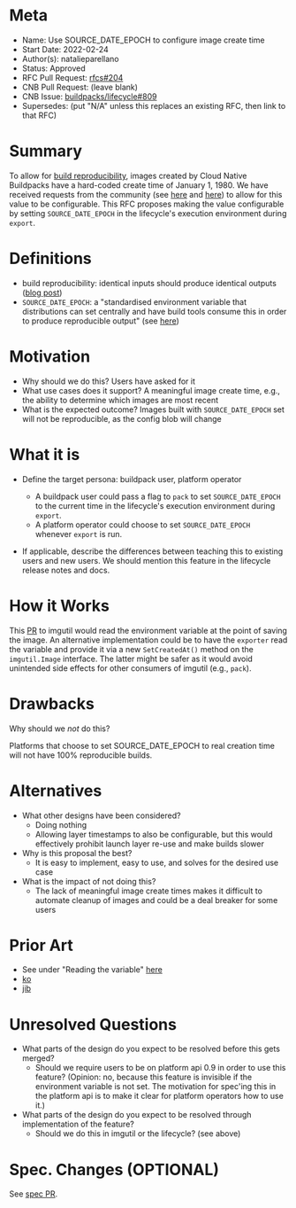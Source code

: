 # Meta
[meta]: #meta
- Name: Use SOURCE_DATE_EPOCH to configure image create time
- Start Date: 2022-02-24
- Author(s): natalieparellano
- Status: Approved
- RFC Pull Request: [rfcs#204](https://github.com/buildpacks/rfcs/pull/204)
- CNB Pull Request: (leave blank)
- CNB Issue: [buildpacks/lifecycle#809](https://github.com/buildpacks/lifecycle/issues/809)
- Supersedes: (put "N/A" unless this replaces an existing RFC, then link to that RFC)

# Summary
[summary]: #summary

To allow for [build reproducibility](https://github.com/buildpacks/spec/blob/main/platform.md#build-reproducibility), images created by Cloud Native Buildpacks have a hard-coded create time of January 1, 1980. We have received requests from the community (see [here](https://github.com/buildpacks/pack/issues/1281) and [here](https://buildpacks.slack.com/archives/C94UJCNV6/p1643842965830459)) to allow for this value to be configurable. This RFC proposes making the value configurable by setting `SOURCE_DATE_EPOCH` in the lifecycle's execution environment during `export`.

# Definitions
[definitions]: #definitions

* build reproducibility: identical inputs should produce identical outputs ([blog post](https://medium.com/buildpacks/time-travel-with-pack-e0efd8bf05db))
* `SOURCE_DATE_EPOCH`: a "standardised environment variable that distributions can set centrally and have build tools consume this in order to produce reproducible output" (see [here](https://reproducible-builds.org/docs/source-date-epoch/))

# Motivation
[motivation]: #motivation

- Why should we do this?
  Users have asked for it
- What use cases does it support?
  A meaningful image create time, e.g., the ability to determine which images are most recent
- What is the expected outcome?
  Images built with `SOURCE_DATE_EPOCH` set will not be reproducible, as the config blob will change

# What it is
[what-it-is]: #what-it-is

- Define the target persona: buildpack user, platform operator
  * A buildpack user could pass a flag to `pack` to set `SOURCE_DATE_EPOCH` to the current time in the lifecycle's execution environment during `export`.
  * A platform operator could choose to set `SOURCE_DATE_EPOCH` whenever `export` is run.

- If applicable, describe the differences between teaching this to existing users and new users.
  We should mention this feature in the lifecycle release notes and docs.

# How it Works
[how-it-works]: #how-it-works

This [PR](https://github.com/buildpacks/imgutil/pull/137) to imgutil would read the environment variable at the point of saving the image. An alternative implementation could be to have the `exporter` read the variable and provide it via a new `SetCreatedAt()` method on the `imgutil.Image` interface. The latter might be safer as it would avoid unintended side effects for other consumers of imgutil (e.g., `pack`). 

# Drawbacks
[drawbacks]: #drawbacks

Why should we *not* do this?

Platforms that choose to set SOURCE_DATE_EPOCH to real creation time will not have 100% reproducible builds.

# Alternatives
[alternatives]: #alternatives

- What other designs have been considered?
  * Doing nothing
  * Allowing layer timestamps to also be configurable, but this would effectively prohibit launch layer re-use and make builds slower
- Why is this proposal the best?
  * It is easy to implement, easy to use, and solves for the desired use case
- What is the impact of not doing this?
  * The lack of meaningful image create times makes it difficult to automate cleanup of images and could be a deal breaker for some users

# Prior Art
[prior-art]: #prior-art

* See under "Reading the variable" [here](https://reproducible-builds.org/docs/source-date-epoch/)
* [ko](https://github.com/google/ko#why-are-my-images-all-created-in-1970)
* [jib](https://github.com/GoogleContainerTools/jib/blob/master/docs/faq.md#why-is-my-image-created-48-years-ago)

# Unresolved Questions
[unresolved-questions]: #unresolved-questions

- What parts of the design do you expect to be resolved before this gets merged?
  * Should we require users to be on platform api 0.9 in order to use this feature? (Opinion: no, because this feature is invisible if the environment variable is not set. The motivation for spec'ing this in the platform api is to make it clear for platform operators how to use it.)
- What parts of the design do you expect to be resolved through implementation of the feature?
  * Should we do this in imgutil or the lifecycle? (see above)

# Spec. Changes (OPTIONAL)
[spec-changes]: #spec-changes

See [spec PR](https://github.com/buildpacks/spec/pull/292).
